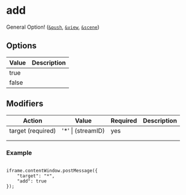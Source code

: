 # add

General Option! ([`&push`](../../source-settings/push.md), [`&view`](../../advanced-settings/view-parameters/view.md), [`&scene`](../../advanced-settings/view-parameters/scene.md))

## Options

| Value | Description |
| ----- | ----------- |
| true  |             |
| false |             |

## Modifiers

| Action            | Value              | Required | Description |
| ----------------- | ------------------ | -------- | ----------- |
| target (required) | '\*' \| (streamID) | yes      |             |
|                   |                    |          |             |
|                   |                    |          |             |

### Example

```

iframe.contentWindow.postMessage({ 
    "target": "*",
    "add": true
});
```
